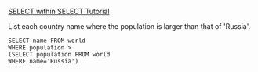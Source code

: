 [SELECT within SELECT Tutorial](https://sqlzoo.net/wiki/SELECT_within_SELECT_Tutorial)

List each country name where the population is larger than that of 'Russia'.

    SELECT name FROM world
    WHERE population >
    (SELECT population FROM world
    WHERE name='Russia')
